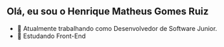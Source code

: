 ## Olá, eu sou o Henrique Matheus Gomes Ruiz

- 🔭 Atualmente trabalhando como Desenvolvedor de Software Junior.
- 🌱 Estudando Front-End
